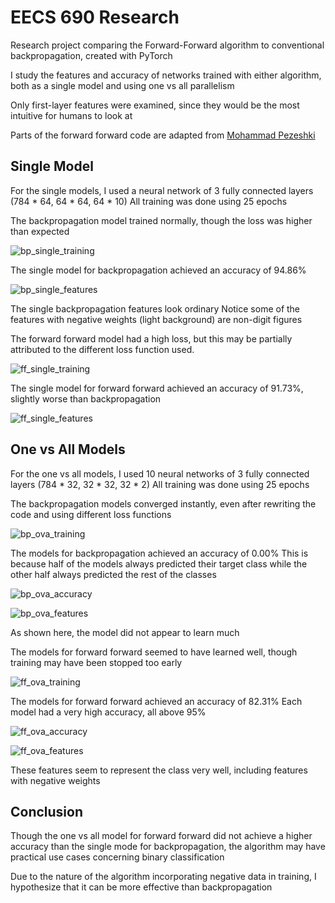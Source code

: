 # EECS 690 Research
Research project comparing the Forward-Forward algorithm to conventional backpropagation, created with PyTorch

I study the features and accuracy of networks trained with either algorithm, both as a single model and using one vs all parallelism

Only first-layer features were examined, since they would be the most intuitive for humans to look at

Parts of the forward forward code are adapted from [Mohammad Pezeshki](https://github.com/mohammadpz/pytorch_forward_forward)

## Single Model

For the single models, I used a neural network of 3 fully connected layers (784 * 64, 64 * 64, 64 * 10)
All training was done using 25 epochs

The backpropagation model trained normally, though the loss was higher than expected

![bp_single_training](./images/bp_single_training.PNG)

The single model for backpropagation achieved an accuracy of 94.86%

![bp_single_features](./images/bp_single_features.PNG)

The single backpropagation features look ordinary
Notice some of the features with negative weights (light background) are non-digit figures

The forward forward model had a high loss, but this may be partially attributed to the different loss function used.

![ff_single_training](./images/ff_single_training.PNG)

The single model for forward forward achieved an accuracy of 91.73%, slightly worse than backpropagation

![ff_single_features](./images/ff_single_features.PNG)

## One vs All Models

For the one vs all models, I used 10 neural networks of 3 fully connected layers (784 * 32, 32 * 32, 32 * 2)
All training was done using 25 epochs

The backpropagation models converged instantly, even after rewriting the code and using different loss functions

![bp_ova_training](./images/bp_ova_training.PNG)

The models for backpropagation achieved an accuracy of 0.00%
This is because half of the models always predicted their target class while the other half always predicted the rest of the classes

![bp_ova_accuracy](./images/bp_ova_accuracy.PNG)

![bp_ova_features](./images/bp_ova_0_features.PNG)

As shown here, the model did not appear to learn much

The models for forward forward seemed to have learned well, though training may have been stopped too early

![ff_ova_training](./images/ff_ova_training.PNG)

The models for forward forward achieved an accuracy of 82.31%
Each model had a very high accuracy, all above 95%

![ff_ova_accuracy](./images/ff_ova_accuracy.PNG)

![ff_ova_features](./images/ff_ova_0_features.PNG)

These features seem to represent the class very well, including features with negative weights

## Conclusion
Though the one vs all model for forward forward did not achieve a higher accuracy than the single mode for backpropagation, the algorithm may have practical use cases concerning binary classification

Due to the nature of the algorithm incorporating negative data in training, I hypothesize that it can be more effective than backpropagation
